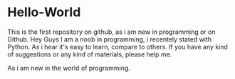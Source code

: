 # Hello-World
This is the first repository on github, as i am new in programming or on Github.
Hey Guys
I am a noob in programming, i recentely stated with Python.
As i hear it's easy to learn, compare to others.
If you have any kind of suggestions or any kind of materials, please help me.

As i am new in the world of programming.
